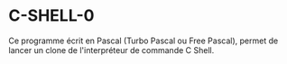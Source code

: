 # C-SHELL-0
Ce programme écrit en Pascal (Turbo Pascal ou Free Pascal), permet de lancer un clone de l'interpréteur de commande C Shell.
